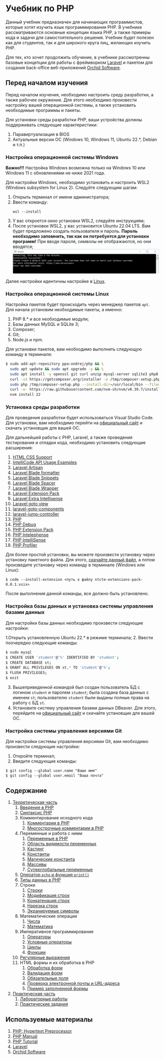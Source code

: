 # Учебник по PHP

Данный учебник предназначен для начинающих программистов, которые хотят изучить язык программирования PHP. В учебнике рассматриваются основные концепции языка PHP, а также примеры кода и задачи для самостоятельного решения. Учебник будет полезен как для студентов, так и для широкого круга лиц, желающих изучить PHP.

Для тех, кто хочет продолжить обучение, в учебнике рассмотренны базовые концепции для работы с фреймворком [Laravel](https://laravel.com) и пакетом для создания back-office веб-приложений [Orchid Software](https://orchid.software).

## Перед началом изучения

Перед началом изучения, необходимо настроить среду разработки, а также рабочее окружение. Для этого необходимо произвести настройку вашей операционной системы, а также установить необходимые программы и пакеты.

Для установки среды разработки PHP, ваши устройства должны поддерживать следующие характеристики:

1. Паравиртуализация в BIOS
2. Актуальные версии ОС (Windows 10, Windows 11, Ubuntu 22.*, Debian и т.п.)

### Настройка операционной системы Windows

**Важно!!!** Настройка Windows возможна только на Windows 10 или Windows 11 с обновлениями не ниже 2021 года.

Для настройки Windows, необходимо установить и настроить WSL2 (Windows subsystem for Linux 2). Следуйте следующим шагам:

1. Открыть терминал от имени администратора;
2. Ввести команду:
    ```shell
    wsl --install
    ```
3. У вас откроется окно установки WSL2, следуйте инструкциям;
4. После установки WSL2, у вас установится Ubuntu 22.04 LTS. Вам будет предложено создать пользователя и пароль. **Пароль необходимо запомнить, так как он потребуется для установки программ!** При вводе пароля, символы не отображаются, но они вводятся;
    ![Пример окна настройки Ubuntu 22.04](./assets/imgs/01.png)

Далее настройки идентичны настройке в [Linux](#настройка-операционной-системы-linux).

### Настройка операционной системы Linux

Настройка пакетов будет происходить через менеджер пакетов `apt`. Для начала установим необходимые пакеты, а именно:

1. PHP 8.* и все необходимые модули;
2. Базы данных MySQL и SQLite 3;
3. Composer;
4. Git;
5. Node.js и npm.

Для установки пакетов, вам необходимо выполнить следующую команду в терминале:

```bash
$ sudo add-apt-repository ppa:ondrej/php && \
  sudo apt update && sudo apt upgrade -y && \
  sudo apt install -y openssl git curl unzip mysql-server sqlite3 php8.3-{common,cli,bcmath,curl,mbstring,mysql,tokenizer,xml,zip,sqlite3} && \
  curl -sS https://getcomposer.org/installer -o /tmp/composer-setup.php && \
  sudo php /tmp/composer-setup.php --install-dir=/usr/local/bin --filename=composer && \
  curl -o- https://raw.githubusercontent.com/nvm-sh/nvm/v0.39.7/install.sh | sudo -E bash - && \
  nvm install 22
```

### Установка среды разработки

Для проведения разработки будет использоваться Visual Studio Code. Для установки, вам необходимо перейти на [официальный сайт](https://code.visualstudio.com) и скачать установщик для вашей ОС.

Для дальнейшей работы с PHP, Laravel, а также проведения тестирования и отладки кода, необходимо установить следующие расширения:

1.  [HTML CSS Support](https://marketplace.visualstudio.com/items?itemName=ecmel.vscode-html-css)
2.  [IntelliCode API Usage Examples](https://marketplace.visualstudio.com/items?itemName=VisualStudioExptTeam.intellicode-api-usage-examples)
3.  [Laravel Artisan](https://marketplace.visualstudio.com/items?itemName=ryannaddy.laravel-artisan)
4.  [Laravel Blade formatter](https://marketplace.visualstudio.com/items?itemName=shufo.vscode-blade-formatter)
5.  [Laravel Blade Snippets](https://marketplace.visualstudio.com/items?itemName=onecentlin.laravel-blade)
6.  [Laravel Blade Spacer](https://marketplace.visualstudio.com/items?itemName=austenc.laravel-blade-spacer)
7.  [Laravel Blade Wrapper](https://marketplace.visualstudio.com/items?itemName=IHunte.laravel-blade-wrapper)
8.  [Laravel Extension Pack](https://marketplace.visualstudio.com/items?itemName=onecentlin.laravel-extension-pack)
9.  [Laravel Extra Intellisense](https://marketplace.visualstudio.com/items?itemName=amiralizadeh9480.laravel-extra-intellisense)
10.  [Laravel goto view](https://marketplace.visualstudio.com/items?itemName=codingyu.laravel-goto-view)
11.  [laravel-goto-components](https://marketplace.visualstudio.com/items?itemName=naoray.laravel-goto-components)
12.  [laravel-jump-controller](https://marketplace.visualstudio.com/items?itemName=pgl.laravel-jump-controller)
13.  [PHP](https://marketplace.visualstudio.com/items?itemName=DEVSENSE.phptools-vscode)
14.  [PHP Debug](https://marketplace.visualstudio.com/items?itemName=xdebug.php-debug)
15.  [PHP Extension Pack](https://marketplace.visualstudio.com/items?itemName=xdebug.php-pack)
16.  [PHP Intelephense](https://marketplace.visualstudio.com/items?itemName=bmewburn.vscode-intelephense-client)
17.  [PHP IntelliSense](https://marketplace.visualstudio.com/items?itemName=zobo.php-intellisense)
18.  [PHP Profiler](https://marketplace.visualstudio.com/items?itemName=DEVSENSE.profiler-php-vscode)

Для более простой установки, вы можете произвести установку через установку пакетного файла. Для этого, [скачайте данный файл](./assets/files/ntcte-extensions-pack-0.0.1.vsix), а потом произведите установку через команду в терминале (Windows или Linux):

```shell
$ code --install-extension <путь к файлу ntcte-extensions-pack-0.0.1.vsix>
```

После выполнения данной команды, все должно быть установлено.

### Настройка базы данных и установка системы управления базами данных

Для настройки базы данных необходимо произвести следующие настройки:

1.Открыть установленную Ubuntu 22.* в режиме терминала;
2. Ввести поочередно следующие команды:
```bash
$ sudo mysql
$ CREATE USER 'student'@'%' IDENTIFIED BY 'student';
$ CREATE DATABASE st;
$ GRANT ALL PRIVILEGES ON st.* TO 'student'@'%';
$ FLUSH PRIVILEGES;
$ exit
```
3. Вышеприведенной командой был создан пользователь БД с логином `student` и паролем `student`; была создана база данных с именем `st`; пользователю `student` были выданы полные права на работу с БД `st`.
4. Установите систему управления базами данных DBeaver. Для этого, перейдите на [официальный сайт](https://dbeaver.io/download) и скачайте установщик для вашей ОС.

### Настройка системы управления версиями Git

Для настройки системы управления версиями Git, вам необходимо произвести следующие настройки:

1. Откройте терминал;
2. Введите следующие команды:
```shell
$ git config --global user.name "Ваше имя"
$ git config --global user.email "Ваша почта"
```

## Содержание

1. [Теоретическая часть](./Theory/)
   1. [Введение в PHP](./Theory/Basic/01.md)
   2. [Синтаксис PHP](./Theory/Basic/02.md)
   3. Комментирование исходного кода
      1. [Комментарии в PHP](./Theory/Basic/03.md)
      2. [Многострочные комментарии в PHP](./Theory/Basic/04.md)
   4. Переменные и работа с ними
      1. [Переменные в PHP](./Theory/Basic/05.md)
      2. [Область видимости переменных](./Theory/Basic/06.md)
      3. [Кастинг](./Theory/Basic/15.md)
      4. [Константы](./Theory/Basic/17.md)
      5. [Магические константа](./Theory/Basic/18.md)
      6. [Массивы](./Theory/Basic/23.md)
      7. [Суперглобальные переменные](./Theory/Basic/24.md)
   5. [Оператор `echo` и функция `print()`](./Theory/Basic/07.md)
   6. [Типы данных в PHP](./Theory/Basic/08.md)
   7. Строки
      1. [Строки](./Theory/Basic/09.md)
      2. [Модификация строк](./Theory/Basic/10.md)
      3. [Конкатенация строк](./Theory/Basic/11.md)
      4. [Нарезка строк](./Theory/Basic/12.md)
      5. [Экранируемые символы](./Theory/Basic/13.md)
   8. Математические операции
      1. [Числа](./Theory/Basic/14.md)
      2. [Математика](./Theory/Basic/16.md)
   9. Императивное программирование
      1. [Операторы](./Theory/Basic/19.md)
      2. [Условные операторы](./Theory/Basic/20.md)
      3. [Циклы](./Theory/Basic/21.md)
      4. [Функции](./Theory/Basic/22.md)
   10. [Регулярные выражения](./Theory/Basic/25.md)
   11. HTML формы и их обработка в PHP
       1.  [Обработка форм](./Theory/Forms/01.md)
       2.  [Валидация форм](./Theory/Forms/02.md)
       3.  [Обязательные поля](./Theory/Forms/03.md)
       4.  [Проверка электронной почты и URL-адреса](./Theory/Forms/04.md)
       5.  [Пример заполненной формы](./Theory/Forms/05.md)
2. [Практическая часть](./Practics/)
    1. [Лабораторные работы](./Practics/Laboratory/)
    2. [Практические задания](./Practics/Tasks/)


## Используемые материалы

1. [PHP: Hypertext Preprocessor](https://www.php.net/)
2. [PHP Manual](https://www.php.net/manual/ru/index.php)
3. [PHP Tutorial](https://www.w3schools.com/php/default.asp)
4. [Laravel](https://laravel.com)
5. [Orchid Software](https://orchid.software)
